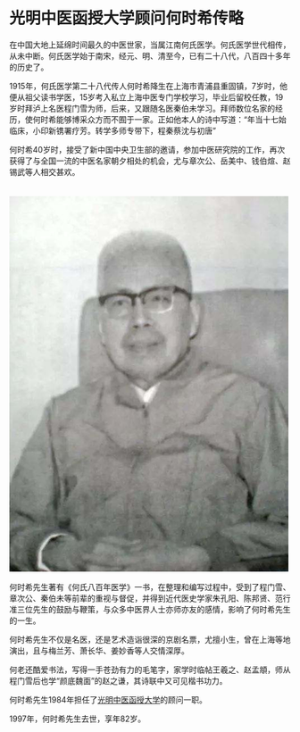 # 光明中医函授大学顾问何时希传略

在中国大地上延绵时间最久的中医世家，当属江南何氏医学。何氏医学世代相传，从未中断。何氏医学始于南宋，经元、明、清至今，已有二十八代，八百四十多年的历史了。

1915年，何氏医学第二十八代传人何时希降生在上海市青浦县重固镇，7岁时，他便从祖父读书学医，15岁考入私立上海中医专门学校学习，毕业后留校任教，19岁时拜泸上名医程门雪为师，后来，又跟随名医秦伯未学习。拜师数位名家的经历，使何时希能够博采众方而不囿于一家。正如他本人的诗中写道：“年当十七始临床，小印新镌署疗芳。转学多师专带下，程秦蔡沈与初唐”

何时希40岁时，接受了新中国中央卫生部的邀请，参加中医研究院的工作，再次获得了与全国一流的中医名家朝夕相处的机会，尤与章次公、岳美中、钱伯煊、赵锡武等人相交甚欢。

　　![img](img/20190710161614f42334.jpg)

何时希先生著有《何氏八百年医学》一书，在整理和编写过程中，受到了程门雪、章次公、秦伯未等前辈的重视与督促，并得到近代医史学家朱孔阳、陈邦贤、范行准三位先生的鼓励与鞭策，与众多中医界人士亦师亦友的感情，影响了何时希先生的一生。

何时希先生不仅是名医，还是艺术造诣很深的京剧名票，尤擅小生，曾在上海等地演出，且与梅兰芳、萧长华、姜妙香等人交情深厚。

何老还酷爱书法，写得一手苍劲有力的毛笔字，家学时临帖王羲之、赵孟頫，师从程门雪后也学“颜底魏面”的赵之谦，其诗联中又可见楷书功力。

何时希先生1984年担任了[光明中医函授大学](http://www.gmzywx.com/)的顾问一职。

1997年，何时希先生去世，享年82岁。